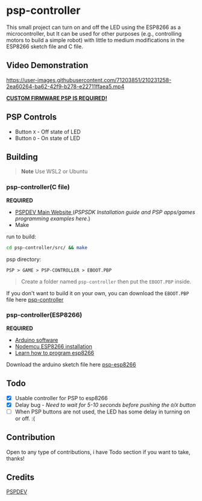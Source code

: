 # psp-controller

This small project can turn on and off the LED using the ESP8266 as a microcontroller, but
It can be used for other purposes (e.g., controlling motors to build a simple robot) with little to medium modifications in the ESP8266 sketch file and C file.

## Video Demonstration

https://user-images.githubusercontent.com/71203851/210231258-2ea60264-ba62-42f9-b278-e22711ffaea5.mp4

[**CUSTOM FIRMWARE PSP IS REQUIRED!**](https://revive.today/psp/cfw/)

## PSP Controls

- Button ``X`` - Off state of LED
- Button ``O`` - On state of LED

## Building

> **Note**
> Use WSL2 or Ubuntu

### psp-controller(C file)

**REQUIRED**

- [PSPDEV Main Website ](https://pspdev.github.io/)(*PSPSDK Installation guide and PSP apps/games programming examples here*.)
- Make

run to build:

```bash
cd psp-controller/src/ && make
```

psp directory:

```
PSP > GAME > PSP-CONTROLLER > EBOOT.PBP
```

> Create a folder named ``psp-controller`` then put the ``EBOOT.PBP`` inside.

If you don't want to build it on your own, you can download the `EBOOT.PBP` file here [psp-controller](https://github.com/diamant3/psp-controller/blob/main/src/EBOOT.PBP)

### psp-controller(ESP8266)

**REQUIRED**

- [Arduino software](https://www.arduino.cc/en/software#future-version-of-the-arduino-ide)
- [Nodemcu ESP8266 installation](https://randomnerdtutorials.com/how-to-install-esp8266-board-arduino-ide/)
- [Learn how to program esp8266](https://www.instructables.com/Getting-Started-With-ESP8266LiLon-NodeMCU-V3Flashi/)

Download the arduino sketch file here [psp-esp8266](https://github.com/diamant3/psp-controller/blob/main/psp-controller.ino)

## Todo

- [x] Usable controller for PSP to esp8266
- [x] Delay bug - *Need to wait for 5-10 seconds before pushing the ``O``/``X`` button*
- [ ] When PSP buttons are not used, the LED has some delay in turning on or off. :(

## Contribution

Open to any type of contributions, i have Todo section if you want to take, thanks!

## Credits

[PSPDEV](https://github.com/pspdev/)
